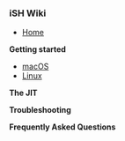 ### iSH Wiki
- [Home](https://github.com/tbodt/ish/wiki)

**Getting started**
- [macOS](https://github.com/tbodt/ish/wiki/macOS)
- [Linux](https://github.com/tbodt/ish/wiki/Linux)

**The JIT**

**Troubleshooting**

**Frequently Asked Questions**